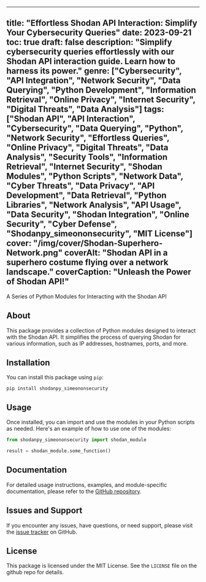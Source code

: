 
---
title: "Effortless Shodan API Interaction: Simplify Your Cybersecurity Queries"
date: 2023-09-21
toc: true
draft: false
description: "Simplify cybersecurity queries effortlessly with our Shodan API interaction guide. Learn how to harness its power."
genre: ["Cybersecurity", "API Integration", "Network Security", "Data Querying", "Python Development", "Information Retrieval", "Online Privacy", "Internet Security", "Digital Threats", "Data Analysis"]
tags:  ["Shodan API", "API Interaction", "Cybersecurity", "Data Querying", "Python", "Network Security", "Effortless Queries", "Online Privacy", "Digital Threats", "Data Analysis", "Security Tools", "Information Retrieval", "Internet Security", "Shodan Modules", "Python Scripts", "Network Data", "Cyber Threats", "Data Privacy", "API Development", "Data Retrieval", "Python Libraries", "Network Analysis", "API Usage", "Data Security", "Shodan Integration", "Online Security", "Cyber Defense", "Shodanpy_simeononsecurity", "MIT License"]
cover: "/img/cover/Shodan-Superhero-Network.png"
coverAlt: "Shodan API in a superhero costume flying over a network landscape."
coverCaption: "Unleash the Power of Shodan API!"
---

A Series of Python Modules for Interacting with the Shodan API

## About

This package provides a collection of Python modules designed to interact with the Shodan API. It simplifies the process of querying Shodan for various information, such as IP addresses, hostnames, ports, and more.

## Installation

You can install this package using `pip`:

```shell
pip install shodanpy_simeononsecurity
```
## Usage
Once installed, you can import and use the modules in your Python scripts as needed. Here's an example of how to use one of the modules:

```python
from shodanpy_simeononsecurity import shodan_module

result = shodan_module.some_function()
```
## Documentation
For detailed usage instructions, examples, and module-specific documentation, please refer to the [GitHub repository](https://github.com/simeononsecurity/shodanpy).

## Issues and Support
If you encounter any issues, have questions, or need support, please visit the [issue tracker](https://github.com/simeononsecurity/shodanpy/issues) on GitHub.

## License
This package is licensed under the MIT License. See the `LICENSE` file on the github repo for details.